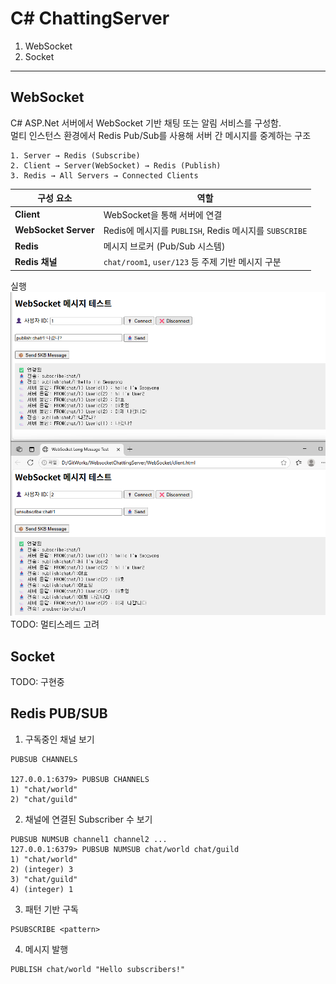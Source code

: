 # C# ChattingServer
1. WebSocket
2. Socket


---
## WebSocket
C# ASP.Net 서버에서 WebSocket 기반 채팅 또는 알림 서비스를 구성함. 
<br>멀티 인스턴스 환경에서 Redis Pub/Sub를 사용해 서버 간 메시지를 중계하는 구조

```
1. Server → Redis (Subscribe)
2. Client → Server(WebSocket) → Redis (Publish)
3. Redis → All Servers → Connected Clients
```


| 구성 요소         | 역할 |
|------------------|------|
| **Client**       | WebSocket을 통해 서버에 연결 |
| **WebSocket Server** | Redis에 메시지를 `PUBLISH`, Redis 메시지를 `SUBSCRIBE` |
| **Redis**        | 메시지 브로커 (Pub/Sub 시스템) |
| **Redis 채널**   | `chat/room1`, `user/123` 등 주제 기반 메시지 구분 |


실행
![img1](Img/WebSocketHtmlTest.png)
<br>
TODO: 멀티스레드 고려

## Socket
TODO: 구현중


## Redis PUB/SUB
1. 구독중인 채널 보기
```
PUBSUB CHANNELS

127.0.0.1:6379> PUBSUB CHANNELS
1) "chat/world"
2) "chat/guild"
```

2. 채널에 연결된 Subscriber 수 보기
```
PUBSUB NUMSUB channel1 channel2 ...
127.0.0.1:6379> PUBSUB NUMSUB chat/world chat/guild
1) "chat/world"
2) (integer) 3
3) "chat/guild"
4) (integer) 1
```

3. 패턴 기반 구독
```
PSUBSCRIBE <pattern>
```

4. 메시지 발행
```
PUBLISH chat/world "Hello subscribers!"
```
